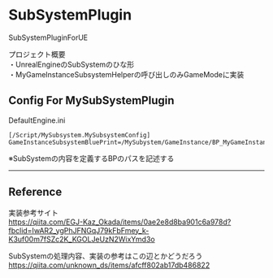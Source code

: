 # SubSystemPlugin
SubSystemPluginForUE

プロジェクト概要  
・UnrealEngineのSubSystemのひな形  
・MyGameInstanceSubsystemHelperの呼び出しのみGameModeに実装

## Config For MySubSystemPlugin
DefaultEngine.ini
```
[/Script/MySubsystem.MySubsystemConfig]
GameInstanceSubsystemBluePrint=/MySubystem/GameInstance/BP_MyGameInstanceSubsystemHelper
``````
※SubSystemの内容を定義するBPのパスを記述する



---
## Reference

実装参考サイト  
https://qiita.com/EGJ-Kaz_Okada/items/0ae2e8d8ba901c6a978d?fbclid=IwAR2_ygPhJFNGqJ79kFbFmey_k-K3uf00m7fSZc2K_KGOLJeUzN2WixYmd3o

SubSystemの処理内容、実装の参考はこの辺とかどうだろう
https://qiita.com/unknown_ds/items/afcff802ab17db486822
